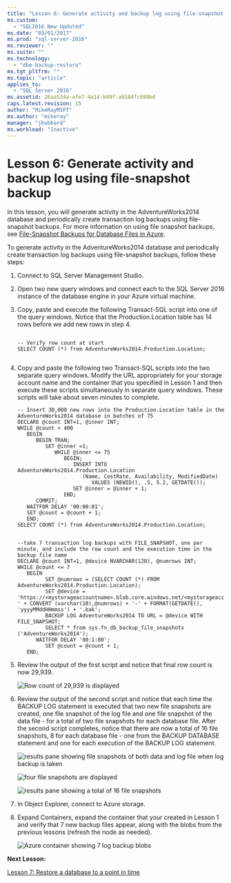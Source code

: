 ```yaml
---
title: "Lesson 6: Generate activity and backup log using file-snapshot backup | Microsoft Docs"
ms.custom: 
  - "SQL2016_New_Updated"
ms.date: "03/01/2017"
ms.prod: "sql-server-2016"
ms.reviewer: ""
ms.suite: ""
ms.technology: 
  - "dbe-backup-restore"
ms.tgt_pltfrm: ""
ms.topic: "article"
applies_to: 
  - "SQL Server 2016"
ms.assetid: 26aa534a-afe7-4a14-b99f-a9184fc699bd
caps.latest.revision: 15
author: "MikeRayMSFT"
ms.author: "mikeray"
manager: "jhubbard"
ms.workload: "Inactive"
---
```

# Lesson 6: Generate activity and backup log using file-snapshot backup
In this lesson, you will generate activity in the AdventureWorks2014 database and periodically create transaction log backups using file-snapshot backups. For more information on using file snapshot backups, see [File-Snapshot Backups for Database Files in Azure](../relational-databases/backup-restore/file-snapshot-backups-for-database-files-in-azure.md).  
  
To generate activity in the AdventureWorks2014 database and periodically create transaction log backups using file-snapshot backups, follow these steps:  
  
1.  Connect to SQL Server Management Studio.  
  
2.  Open two new query windows and connect each to the SQL Server 2016 instance of the database engine in your Azure virtual machine.  
  
3.  Copy, paste and execute the following Transact-SQL script into one of the query windows. Notice that the Production.Location table has 14 rows before we add new rows in step 4.  
  
    ```  
  
    -- Verify row count at start  
    SELECT COUNT (*) from AdventureWorks2014.Production.Location;  
  
    ```  
  
4.  Copy and paste the following two Transact-SQL scripts into the two separate query windows. Modify the URL appropriately for your storage account name and the container that you specified in Lesson 1 and then execute these scripts simultaneously in separate query windows. These scripts will take about seven minutes to complete.  
  
    ```  
    -- Insert 30,000 new rows into the Production.Location table in the AdventureWorks2014 database in batches of 75  
    DECLARE @count INT=1, @inner INT;  
    WHILE @count < 400  
       BEGIN  
          BEGIN TRAN;  
             SET @inner =1;  
                WHILE @inner <= 75  
                   BEGIN;  
                      INSERT INTO AdventureWorks2014.Production.Location    
                         (Name, CostRate, Availability, ModifiedDate)   
                            VALUES (NEWID(), .5, 5.2, GETDATE());  
                      SET @inner = @inner + 1;  
                   END;  
          COMMIT;  
       WAITFOR DELAY '00:00:01';   
       SET @count = @count + 1;  
       END;  
    SELECT COUNT (*) from AdventureWorks2014.Production.Location;  
  
    ```  
  
    ```  
    --take 7 transaction log backups with FILE_SNAPSHOT, one per minute, and include the row count and the execution time in the backup file name   
    DECLARE @count INT=1, @device NVARCHAR(120), @numrows INT;  
    WHILE @count <= 7  
       BEGIN  
             SET @numrows = (SELECT COUNT (*) FROM AdventureWorks2014.Production.Location);  
             SET @device = 'https://<mystorageaccountname>.blob.core.windows.net/<mystorageaccountcontainername>/tutorial-' + CONVERT (varchar(10),@numrows) + '-' + FORMAT(GETDATE(), 'yyyyMMddHHmmss') + '.bak';  
             BACKUP LOG AdventureWorks2014 TO URL = @device WITH FILE_SNAPSHOT;  
             SELECT * from sys.fn_db_backup_file_snapshots ('AdventureWorks2014');  
          WAITFOR DELAY '00:1:00';   
             SET @count = @count + 1;  
       END;  
    ```  
  
5.  Review the output of the first script and notice that final row count is now 29,939.  
  
    ![Row count of 29,939 is displayed](../relational-databases/media/5e2f4229-1970-49c9-89b3-e96b6f7fde83.JPG "Row count of 29,939 is displayed")  
  
6.  Review the output of the second script and notice that each time the BACKUP LOG statement is executed that   two new file snapshots are created, one file snapshot of the log file and one file snapshot of the data file - for a total of two file snapshots for each database file. After the second script completes, notice that there are now a total of 16 file snapshots, 8 for each database file - one from the BACKUP DATABASE statement and one for each execution of the BACKUP LOG statement.  
  
    ![results pane showing file snapshots of both data and log file when log backup is taken](../relational-databases/media/acd213b8-895e-425c-bd72-2bf10e65a5ba.JPG "results pane showing file snapshots of both data and log file when log backup is taken")  
  
    ![four file snapshots are displayed](../relational-databases/media/e7eff77d-85b9-4e52-abd8-e49952c8118a.JPG "four file snapshots are displayed")  
  
    ![results pane showing a total of 16 file snapshots](../relational-databases/media/c3ddff17-a83c-4bf0-a670-a38834f9c922.JPG "results pane showing a total of 16 file snapshots")  
  
7.  In Object Explorer, connect to Azure storage.  
  
8.  Expand Containers,  expand the container that your created in Lesson 1 and verify that 7 new backup files appear, along with the blobs from the previous lessons (refresh the node as needed).  
  
    ![Azure container showing 7 log backup blobs](../relational-databases/media/cfa5a326-87a2-4202-9a04-38bf577d2d0b.JPG "Azure container showing 7 log backup blobs")  
  
**Next Lesson:**  
  
[Lesson 7: Restore a database to a point in time](../relational-databases/lesson-7-restore-a-database-to-a-point-in-time.md)  
  
  
  
